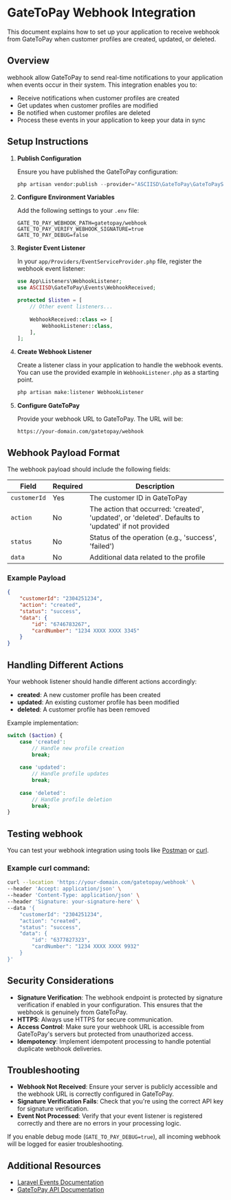 # GateToPay Webhook Integration

This document explains how to set up your application to receive webhook from GateToPay when customer profiles are
created, updated, or deleted.

## Overview

webhook allow GateToPay to send real-time notifications to your application when events occur in their system. This
integration enables you to:

- Receive notifications when customer profiles are created
- Get updates when customer profiles are modified
- Be notified when customer profiles are deleted
- Process these events in your application to keep your data in sync

## Setup Instructions

1. **Publish Configuration**

   Ensure you have published the GateToPay configuration:

   ```php
   php artisan vendor:publish --provider="ASCIISD\GateToPay\GateToPayServiceProvider" --tag="config"
   ```

2. **Configure Environment Variables**

   Add the following settings to your `.env` file:

   ```
   GATE_TO_PAY_WEBHOOK_PATH=gatetopay/webhook
   GATE_TO_PAY_VERIFY_WEBHOOK_SIGNATURE=true
   GATE_TO_PAY_DEBUG=false
   ```

3. **Register Event Listener**

   In your `app/Providers/EventServiceProvider.php` file, register the webhook event listener:

   ```php
   use App\Listeners\WebhookListener;
   use ASCIISD\GateToPay\Events\WebhookReceived;

   protected $listen = [
       // Other event listeners...
       
       WebhookReceived::class => [
           WebhookListener::class,
       ],
   ];
   ```

4. **Create Webhook Listener**

   Create a listener class in your application to handle the webhook events. You can use the provided example in
   `WebhookListener.php` as a starting point.

   ```php
   php artisan make:listener WebhookListener
   ```

5. **Configure GateToPay**

   Provide your webhook URL to GateToPay. The URL will be:

   ```
   https://your-domain.com/gatetopay/webhook
   ```

## Webhook Payload Format

The webhook payload should include the following fields:

| Field        | Required | Description                                                                                         |
|--------------|----------|-----------------------------------------------------------------------------------------------------|
| `customerId` | Yes      | The customer ID in GateToPay                                                                        |
| `action`     | No       | The action that occurred: 'created', 'updated', or 'deleted'. Defaults to 'updated' if not provided |
| `status`     | No       | Status of the operation (e.g., 'success', 'failed')                                                 |
| `data`       | No       | Additional data related to the profile                                                              |

### Example Payload

```json
{
    "customerId": "2304251234",
    "action": "created",
    "status": "success",
    "data": {
        "id": "6746783267",
        "cardNumber": "1234 XXXX XXXX 3345"
    }
}
```

## Handling Different Actions

Your webhook listener should handle different actions accordingly:

- **created**: A new customer profile has been created
- **updated**: An existing customer profile has been modified
- **deleted**: A customer profile has been removed

Example implementation:

```php
switch ($action) {
    case 'created':
        // Handle new profile creation
        break;
        
    case 'updated':
        // Handle profile updates
        break;
        
    case 'deleted':
        // Handle profile deletion
        break;
}
```

## Testing webhook

You can test your webhook integration using tools like [Postman](https://www.postman.com/) or [curl](https://curl.se/).

### Example curl command:

```bash
curl --location 'https://your-domain.com/gatetopay/webhook' \
--header 'Accept: application/json' \
--header 'Content-Type: application/json' \
--header 'Signature: your-signature-here' \
--data '{
    "customerId": "2304251234",
    "action": "created",
    "status": "success",
    "data": {
        "id": "6377827323",
        "cardNumber": "1234 XXXX XXXX 9932"
    }
}'
```

## Security Considerations

- **Signature Verification**: The webhook endpoint is protected by signature verification if enabled in your
  configuration. This ensures that the webhook is genuinely from GateToPay.
- **HTTPS**: Always use HTTPS for secure communication.
- **Access Control**: Make sure your webhook URL is accessible from GateToPay's servers but protected from unauthorized
  access.
- **Idempotency**: Implement idempotent processing to handle potential duplicate webhook deliveries.

## Troubleshooting

- **Webhook Not Received**: Ensure your server is publicly accessible and the webhook URL is correctly configured in
  GateToPay.
- **Signature Verification Fails**: Check that you're using the correct API key for signature verification.
- **Event Not Processed**: Verify that your event listener is registered correctly and there are no errors in your
  processing logic.

If you enable debug mode (`GATE_TO_PAY_DEBUG=true`), all incoming webhook will be logged for easier troubleshooting.

## Additional Resources

- [Laravel Events Documentation](https://laravel.com/docs/events)
- [GateToPay API Documentation](https://docs.gatetopay.com)
